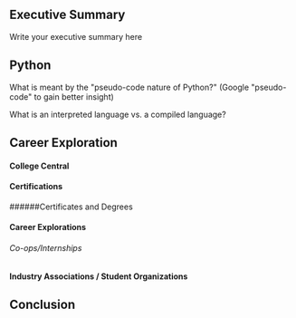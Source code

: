 
## Executive Summary
Write your executive summary here

## Python

What is meant by the "pseudo-code nature of Python?" (Google "pseudo-code" to gain better insight) 

What is an interpreted language vs. a compiled language? 

## Career Exploration

#### College Central

#### Certifications
######Certificates and Degrees

#### Career Explorations
###### Co-ops/Internships

#### Industry Associations / Student Organizations

## Conclusion
